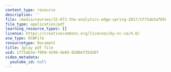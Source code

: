 ```yaml
---
content_type: resource
description: ''
file: /media/courses/15-071-the-analytics-edge-spring-2017/1f73ab3af0504246de848200ef35d167_ByiCbXfwGbc.pdf
file_type: application/pdf
learning_resource_types: []
license: https://creativecommons.org/licenses/by-nc-sa/4.0/
ocw_type: OCWFile
resourcetype: Document
title: 3play pdf file
uid: 1f73ab3a-f050-4246-de84-8200ef35d167
video_metadata:
  youtube_id: null
---
```

